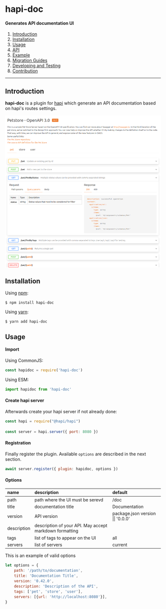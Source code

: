 # hapi-doc

#### Generates API documentation UI

1. [Introduction](#introduction)
2. [Installation](#installation)
3. [Usage](#usage)
4. [API](#api)
5. [Example](#example)
6. [Migration Guides](#migration-guides)
7. [Developing and Testing](#developing-and-testing)
8. [Contribution](#contribution)

---

## Introduction

**hapi-doc** is a plugin for [hapi][hapi] which generate an API documentation based on hapi's routes settings.

![overview](doc/ui_overview.png)

## Installation

Using [npm][npm]:

```
$ npm install hapi-doc
```
Using [yarn][yarn]:

```
$ yarn add hapi-doc
```


## Usage

#### Import

Using CommonJS:

```js
const hapidoc = require('hapi-doc')
```
Using ESM:

```js
import hapidoc from 'hapi-doc'
```

#### Create hapi server

Afterwards create your hapi server if not already done:

```js
const hapi = require("@hapi/hapi")

const server = hapi.server({ port: 8080 })
```

#### Registration

Finally register the plugin. Available `options` are described in the next section.

```js
await server.register({ plugin: hapidoc, options })
```

#### Options

| name | description | default | 
| :- | :- | :- |
| path | path where the UI must be serevd | /doc |
| title | documentation title | Documentation |
| version | API version | package.json version \|\| '0.0.0' |
| description | description of your API. May accept markdown formatting |  |
| tags | list of tags to appear on the UI | all |
| servers | list of servers | current |

This is an example of valid options
```js
let options = {
    path: '/path/to/documentation',
    title: 'Documentation Title',
    version: '0.42.0',
    description: 'Description of the API',
    tags: ['pet', 'store', 'user'], 
    servers: [{url: 'http://localhost:8080'}],
}
```

[hapi]: https://hapi.dev/
[npm]: https://github.com/npm/npm/
[yarn]: [https://yarnpkg.com/]
